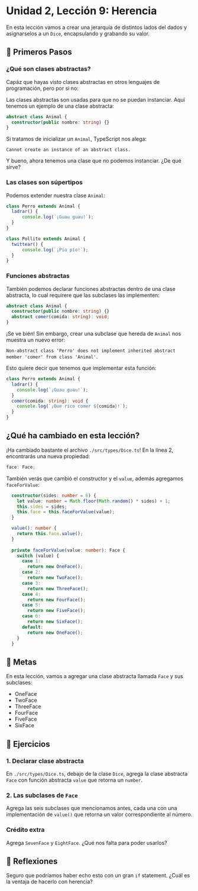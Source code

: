 # Unidad 2, Lección 9: Herencia

En esta lección vamos a crear una jerarquía de distintos lados del dados y asignarselos a un `Dice`, encapsulando y grabando su valor.

## 🐾 Primeros Pasos

### ¿Qué son clases abstractas?

Capáz que hayas visto clases abstractas en otros lenguajes de programación, pero por si no:

Las clases abstractas son usadas para que no se puedan instanciar. Aquí tenemos un ejemplo de una clase abstracta:

```typescript
abstract class Animal {
  constructor(public nombre: string) {}
}
```

Si tratamos de inicializar un `Animal`, TypeScript nos alega:

`Cannot create an instance of an abstract class.`

Y bueno, ahora tenemos una clase que no podemos instanciar. ¿De qué sirve?

### Las clases son súpertipos

Podemos extender nuestra clase `Animal`:

```typescript
class Perro extends Animal {
  ladrar() {
      console.log(`¡Guau guau!`);
  }
}

class Pollito extends Animal {
  twittear() {
      console.log(`¡Pío pío!`);
  }
}
```

### Funciones abstractas

También podemos declarar funciones abstractas dentro de una clase abstracta, lo cual requirere que las subclases las implementen:

```typescript
abstract class Animal {
  constructor(public nombre: string) {}
  abstract comer(comida: string): void;
}
```

¡Se ve bién! Sin embargo, crear una subclase que hereda de `Animal` nos muestra un nuevo error:

`Non-abstract class 'Perro' does not implement inherited abstract member 'comer' from class 'Animal'`.

Esto quiere decir que tenemos que implementar esta función:

```typescript
class Perro extends Animal {
  ladrar() {
    console.log(`¡Guau guau!`);
  }
  comer(comida: string): void {
    console.log(`¡Que rico comer ${comida}!`);
  }
}
```

## ¿Qué ha cambiado en esta lección?

¡Ha cambiado bastante el archivo `./src/types/Dice.ts`! En la línea 2, encontrarás una nueva propiedad:

```typescript
face: Face;
```

También verás que cambió el constructor y el `value`, además agregamos `faceForValue`:

```typescript
  constructor(sides: number = 6) {
    let value: number = Math.floor(Math.random() * sides) + 1;
    this.sides = sides;
    this.face = this.faceForValue(value);
  }

  value(): number {
    return this.face.value();
  }
  
  private faceForValue(value: number): Face {
    switch (value) {
      case 1:
        return new OneFace();
      case 2:
        return new TwoFace();
      case 3:
        return new ThreeFace();
      case 4:
        return new FourFace();
      case 5:
        return new FiveFace();
      case 6:
        return new SixFace();
      default:
        return new OneFace();
    }
  }
```


## 🥅 Metas

En esta lección, vamos a agregar una clase abstracta llamada `Face` y sus subclases:

- OneFace
- TwoFace
- ThreeFace
- FourFace
- FiveFace
- SixFace

## 🤸 Ejercicios

### 1. Declarar clase abstracta

En `./src/types/Dice.ts`, debajo de la clase `Dice`, agrega la clase abstracta `Face` con función abstracta `value` que retorna un `number`.

### 2. Las subclases de `Face`

Agrega las seis subclases que mencionamos antes, cada una con una implementación de `value()` que retorna un valor correspondiente al número.

### Crédito extra

Agrega `SevenFace` y `EightFace`. ¿Qué nos falta para poder usarlos?

## 🤔 Reflexiones

Seguro que podríamos haber echo esto con un gran `if` statement. ¿Cuál es la ventaja de hacerlo con herencia?

